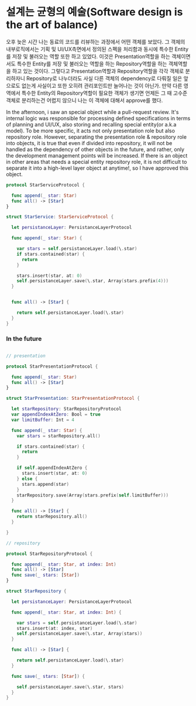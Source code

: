 # 설계는 균형의 예술(Software design is the art of balance)
오후 늦은 시간 나는 동료의 코드를 리뷰하는 과정에서 어떤 객체를 보았다.
그 객체의 내부로직에서는 기획 및 UI/UX측면에서 정의된 스펙을 처리함과 동시에 특수한 Entity를 저장 및 불러오는 역할 또한 하고 있었다.
이것은 Presentation역할을 하는 객체이면서도 특수한 Entity를 저장 및 불러오는 역할을 하는 Repository역할을 하는 객체역할을 하고 있는 것이다. 
그렇다고 Presentation역할과 Repository역할을 각각 객체로 분리하자니 Repository로 나누더라도 사실 다른 객체의 dependency로 다뤄질 일은 앞으로도 없는게 사실이고 또한 오히려 관리포인트만 늘어나는 것이 아닌가.
만약 다른 영역에서 특수한 Entity의 Repository역할이 필요한 객체가 생기면 언제든 그 때 고수준 객체로 분리하는건 어렵지 않으니 나는 이 객체에 대해서 approve를 했다. 

In the afternoon, i saw an special object while a pull-request review.
It's internal logic was responsible for processing defined specifications in terms of planning and UI/UX, also storing and recalling special entity(or a.k.a model).
To be more specific, it acts not only presentation role but also repository role.
However, separating the presentation role & repository role into objects, it is true that even if divided into repository, it will not be handled as the dependency of other objects in the future, and rather, only the development management points will be increased.
If there is an object in other areas that needs a special entity repository role, it is not difficult to separate it into a high-level layer object at anytime!, so I have approved this object.

```swift
protocol StarServiceProtocol { 

  func append(_ star: Star)
  func all() -> [Star]
}

struct StarService: StarServiceProtocol {

  let persistanceLayer: PersistanceLayerProtocol

  func append(_ star: Star) {

    var stars = self.persistanceLayer.load(\.star)
    if stars.contained(star) {
      return
    }

    stars.insert(star, at: 0)
    self.persistanceLayer.save(\.star, Array(stars.prefix(4)))
  }


  func all() -> [Star] {

    return self.persistanceLayer.load(\.star)
  }
}
```

### In the future
```swift

// presentation

protocol StarPresentationProtocol {

  func append(_ star: Star)
  func all() -> [Star]
}

struct StarPresentation: StarPresentationProtocol {

  let starRepository: StarRepositoryProtocol
  var appendIndexAtZero: Bool = true
  var limitBuffer: Int = 4

  func append(_ star: Star) {
    var stars = starRepository.all()

    if stars.contained(star) {
      return
    }

    if self.appendIndexAtZero {
      stars.insert(star, at: 0)
    } else {
      stars.append(star)
    }
    starRepository.save(Array(stars.prefix(self.limitBuffer)))
  }

  func all() -> [Star] {
    return starRepository.all()
  }

}

// repository

protocol StarRepositoryProtocol {

  func append(_ star: Star, at index: Int)
  func all() -> [Star]
  func save(_ stars: [Star])
}

struct StarRepository {

  let persistanceLayer: PersistanceLayerProtocol

  func append(_ star: Star, at index: Int) {

    var stars = self.persistanceLayer.load(\.star)
    stars.insert(at: index, star)
    self.persistanceLayer.save(\.star, Array(stars))
  }

  func all() -> [Star] {

    return self.persistanceLayer.load(\.star)
  }

  func save(_ stars: [Star]) {

    self.persistanceLayer.save(\.star, stars)
  }
}

```